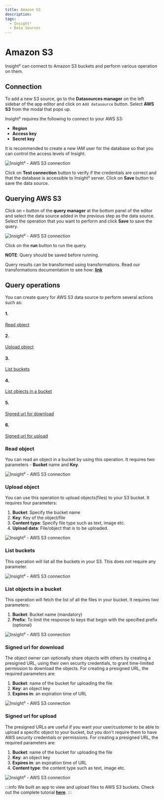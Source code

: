 ```yaml
---
title: Amazon S3
description: 
tags:
  - Insight²
  - Data Sources
---
```


# Amazon S3

Insight² can connect to Amazon S3 buckets and perform various operation on them.

## Connection

To add a new S3 source, go to the **Datasources manager** on the left sidebar of the app editor and click on `Add datasource` button. Select **AWS S3** from the modal that pops up.

Insight² requires the following to connect to your AWS S3:

- **Region**
- **Access key**
- **Secret key**

It is recommended to create a new IAM user for the database so that you can control the access levels of Insight.



![Insight² - AWS S3 connection](/_images/insight2/datasource-reference/aws-s3/aws-s3-modal.png)



Click on **Test connection** button to verify if the credentials are correct and that the database is accessible to Insight² server. Click on **Save** button to save the data source.

## Querying AWS S3

Click on `+` button of the **query manager** at the bottom panel of the editor and select the data source added in the previous step as the data source. Select the operation that you want to perform and click **Save** to save the query.



![Insight² - AWS S3 connection](/_images/insight2/datasource-reference/aws-s3/aws-s3-query.png)


Click on the **run** button to run the query.

**NOTE**: Query should be saved before running.


Query results can be transformed using transformations. Read our transformations documentation to see how: **[link](/insight2/tutorial/transformations/)**


## Query operations

You can create query for AWS S3 data source to perform several actions such as:

  #### 1. 
  [Read object](/insight2/data-sources/s3/#read-object)

  #### 2. 
  [Upload object](/insight2/data-sources/s3/#upload-object)

  #### 3. 
  [List buckets](/insight2/data-sources/s3/#list-buckets)

  #### 4. 
  [List objects in a bucket](/insight2/data-sources/s3/#list-objects-in-a-bucket)

  #### 5. 
  [Signed url for download](/insight2/data-sources/s3/#signed-url-for-download)

  #### 6. 
  [Signed url for upload](/insight2/data-sources/s3/#signed-url-for-upload)


### Read object

You can read an object in a bucket by using this operation. It requires two parameters - **Bucket** name and **Key**.



![Insight² - AWS S3 connection](/_images/insight2/datasource-reference/aws-s3/read-object.png)



### Upload object

You can use this operation to upload objects(files) to your S3 bucket. It requires four parameters:
  1. **Bucket**: Specify the bucket name
  2. **Key**: Key of the object/file
  3. **Content type**: Specify file type such as text, image etc.
  4. **Upload data**: File/object that is to be uploaded.



![Insight² - AWS S3 connection](/_images/insight2/datasource-reference/aws-s3/upload-object.png)


### List buckets

This operation will list all the buckets in your S3. This does not require any parameter.



![Insight² - AWS S3 connection](/_images/insight2/datasource-reference/aws-s3/list-buckets.png)



###  List objects in a bucket

This operation will fetch the list of all the files in your bucket. It requires two parameters:
  1. **Bucket**: Bucket name (mandatory)
  2. **Prefix**: To limit the response to keys that begin with the specified prefix (optional)



![Insight² - AWS S3 connection](/_images/insight2/datasource-reference/aws-s3/list-objects.png)



### Signed url for download

The object owner can optionally share objects with others by creating a presigned URL, using their own security credentials, to grant time-limited permission to download the objects. For creating a presigned URL, the required parameters are:
  1. **Bucket**: name of the bucket for uploading the file
  2. **Key**: an object key
  3. **Expires in**: an expiration time of URL



![Insight² - AWS S3 connection](/_images/insight2/datasource-reference/aws-s3/signed-download.png)



### Signed url for upload

The presigned URLs are useful if you want your user/customer to be able to upload a specific object to your bucket, but you don't require them to have AWS security credentials or permissions. For creating a presigned URL, the required parameters are:
  1. **Bucket**: name of the bucket for uploading the file
  2. **Key**: an object key
  3. **Expires in**: an expiration time of URL
  4. **Content type**: the content type such as text, image etc.



![Insight² - AWS S3 connection](/_images/insight2/datasource-reference/aws-s3/signed-upload.png)



:::info
We built an app to view and upload files to AWS S3 buckets. Check out the complete tutorial **[here](https://blog.tooljet.com/building-an-app-to-view-and-upload-files-in-aws-s3-bucket/)**.
:::
